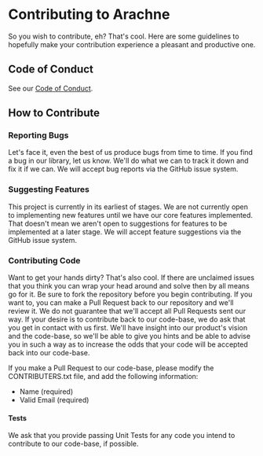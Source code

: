 # Contributing to Arachne

So you wish to contribute, eh? That's cool. Here are some guidelines to
hopefully make your contribution experience  a pleasant and productive one.

## Code of Conduct

See our [Code of Conduct](CODE_OF_CONDUCT.md).

## How to Contribute

### Reporting Bugs

Let's face it, even the best of us produce bugs from time to time. If you find a
bug in our library, let us know. We'll do what we can to track it down and fix
it if we can. We will accept bug reports via the GitHub issue system.

### Suggesting Features

This project is currently in its earliest of stages. We are not currently open
to implementing new features until we  have our core features implemented. That
doesn't mean we aren't open to suggestions for features to be implemented at a
later stage. We will accept feature suggestions via the GitHub issue system.

### Contributing Code

Want to get your hands dirty? That's also cool. If there are unclaimed issues
that you think you can wrap your head  around and solve then by all means go for
it. Be sure to fork the repository before you begin contributing. If you want
to, you can make a Pull Request back to our repository and we'll review it. We
do not guarantee that we'll accept all  Pull Requests sent our way. If your
desire is to contribute back to our code-base, we do ask that you get in contact
with us first. We'll have insight into our product's vision and the code-base,
so we'll be able to give you hints and  be able to advise you in such a way as
to increase the odds that your code will be accepted back into our code-base.

If you make a Pull Request to our code-base, please modify the CONTRIBUTERS.txt
file, and add the following information:

* Name (required)
* Valid Email (required)

#### Tests

We ask that you provide passing Unit Tests for any code you intend to contribute
to our code-base, if possible.
